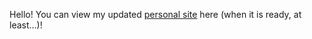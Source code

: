 Hello! You can view my updated [personal site](http://www.itsxod.us/) here (when it is ready, at least...)!

